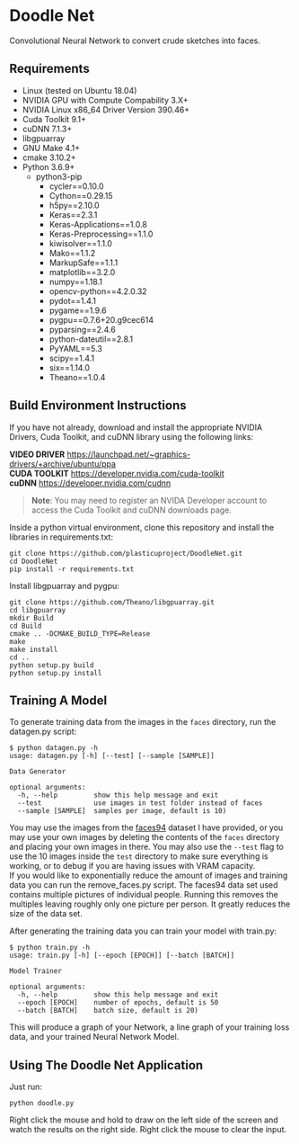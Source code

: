 # Doodle Net
Convolutional Neural Network to convert crude sketches into faces.

## Requirements
* Linux (tested on Ubuntu 18.04)
* NVIDIA GPU with Compute Compability 3.X+
* NVIDIA Linux x86_64 Driver Version 390.46+
* Cuda Toolkit 9.1+
* cuDNN 7.1.3+
* libgpuarray
* GNU Make 4.1+
* cmake 3.10.2+
* Python 3.6.9+
    * python3-pip
        * cycler==0.10.0
        * Cython==0.29.15
        * h5py==2.10.0
        * Keras==2.3.1
        * Keras-Applications==1.0.8
        * Keras-Preprocessing==1.1.0
        * kiwisolver==1.1.0
        * Mako==1.1.2
        * MarkupSafe==1.1.1
        * matplotlib==3.2.0
        * numpy==1.18.1
        * opencv-python==4.2.0.32
        * pydot==1.4.1
        * pygame==1.9.6
        * pygpu==0.7.6+20.g9cec614
        * pyparsing==2.4.6
        * python-dateutil==2.8.1
        * PyYAML==5.3
        * scipy==1.4.1
        * six==1.14.0
        * Theano==1.0.4
        
## Build Environment Instructions
If you have not already, download and install the appropriate NVIDIA Drivers, Cuda Toolkit, and cuDNN library using the following links: </br>

**VIDEO DRIVER** https://launchpad.net/~graphics-drivers/+archive/ubuntu/ppa </br>
**CUDA TOOLKIT** https://developer.nvidia.com/cuda-toolkit </br>
**cuDNN** https://developer.nvidia.com/cudnn </br>
>**Note**: You may need to register an NVIDA Developer account to access the Cuda Toolkit and cuDNN downloads page. </br>

Inside a  python virtual environment, clone this repository and install the libraries in requirements.txt:
```
git clone https://github.com/plasticuproject/DoodleNet.git
cd DoodleNet
pip install -r requirements.txt
```
Install libgpuarray and pygpu:
```
git clone https://github.com/Theano/libgpuarray.git
cd libgpuarray
mkdir Build
cd Build
cmake .. -DCMAKE_BUILD_TYPE=Release
make
make install
cd ..
python setup.py build
python setup.py install
```

## Training A Model
To generate training data from the images in the `faces` directory, run the datagen.py script:
```
$ python datagen.py -h
usage: datagen.py [-h] [--test] [--sample [SAMPLE]]

Data Generator

optional arguments:
  -h, --help         show this help message and exit
  --test             use images in test folder instead of faces
  --sample [SAMPLE]  samples per image, default is 10)
```
You may use the images from the [faces94](https://cswww.essex.ac.uk/mv/allfaces/faces94.html) dataset I have provided, or you may use your own images by deleting the contents of the `faces` directory and placing your own images in there. You may also use the `--test` flag to use the 10 images inside the `test` directory to make sure everything is working, or to debug if you are having issues with VRAM capacity. </br>
If you would like to exponentially reduce the amount of images and training data you can run the remove_faces.py script. The faces94 data set used contains multiple pictures of individual people. Running this removes the multiples leaving roughly only one picture per person. It greatly reduces the size of the data set.

After generating the training data you can train your model with train.py:
```
$ python train.py -h
usage: train.py [-h] [--epoch [EPOCH]] [--batch [BATCH]]

Model Trainer

optional arguments:
  -h, --help         show this help message and exit
  --epoch [EPOCH]    number of epochs, default is 50
  --batch [BATCH]    batch size, default is 20)
```
This will produce a graph of your Network, a line graph of your training loss data, and your trained Neural Network Model.

## Using The Doodle Net Application
Just run:
```
python doodle.py
```
Right click the mouse and hold to draw on the left side of the screen and watch the results on the right side. Right click the mouse to clear the input.


